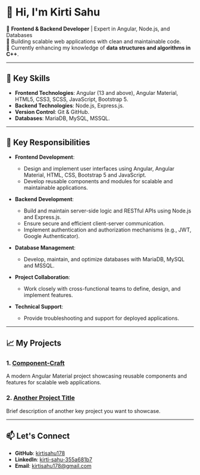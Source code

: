 # 👋 Hi, I'm Kirti Sahu  

🚀 **Frontend & Backend Developer** | Expert in Angular, Node.js, and Databases  
🔧 Building scalable web applications with clean and maintainable code.  
🌱 Currently enhancing my knowledge of **data structures and algorithms in C++**.  

---

## 🌟 Key Skills  
- **Frontend Technologies**: Angular (13 and above), Angular Material, HTML5, CSS3, SCSS, JavaScript, Bootstrap 5.  
- **Backend Technologies**: Node.js, Express.js.  
- **Version Control**: Git & GitHub.  
- **Databases**: MariaDB, MySQL, MSSQL.  

---

## 🔨 Key Responsibilities  
- **Frontend Development**:  
  - Design and implement user interfaces using Angular, Angular Material, HTML, CSS, Bootstrap 5 and JavaScript.  
  - Develop reusable components and modules for scalable and maintainable applications.  

- **Backend Development**:  
  - Build and maintain server-side logic and RESTful APIs using Node.js and Express.js.  
  - Ensure secure and efficient client-server communication.  
  - Implement authentication and authorization mechanisms (e.g., JWT, Google Authenticator).  

- **Database Management**:  
  - Develop, maintain, and optimize databases with MariaDB, MySQL and MSSQL.  

- **Project Collaboration**:  
  - Work closely with cross-functional teams to define, design, and implement features.  

- **Technical Support**:  
  - Provide troubleshooting and support for deployed applications.  

---

## 📈 My Projects  
### 1. [Component-Craft](https://github.com/kirtisahu178/component-craft)  
A modern Angular Material project showcasing reusable components and features for scalable web applications.

### 2. [Another Project Title](#)  
Brief description of another key project you want to showcase.  

---

## 📫 Let's Connect  
- **GitHub**: [kirtisahu178](https://github.com/kirtisahu178)  
- **LinkedIn**: [kirti-sahu-355a681b7](https://www.linkedin.com/in/kirti-sahu-355a681b7/) 
- **Email**: [kirtisahu178@gmail.com](mailto:kirtisahu178@gmail.com)  
